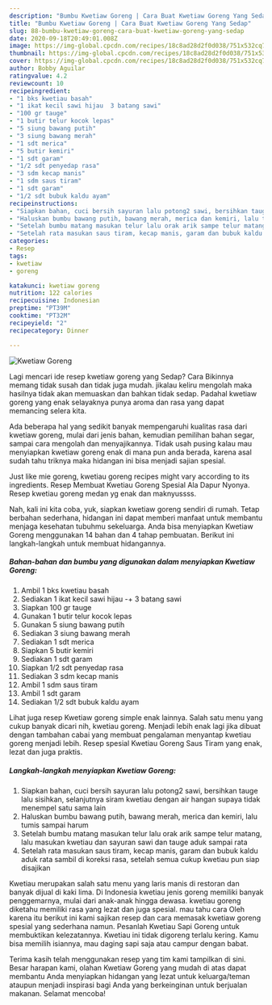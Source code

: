 ```yaml
---
description: "Bumbu Kwetiaw Goreng | Cara Buat Kwetiaw Goreng Yang Sedap"
title: "Bumbu Kwetiaw Goreng | Cara Buat Kwetiaw Goreng Yang Sedap"
slug: 88-bumbu-kwetiaw-goreng-cara-buat-kwetiaw-goreng-yang-sedap
date: 2020-09-18T20:49:01.008Z
image: https://img-global.cpcdn.com/recipes/18c8ad28d2f0d038/751x532cq70/kwetiaw-goreng-foto-resep-utama.jpg
thumbnail: https://img-global.cpcdn.com/recipes/18c8ad28d2f0d038/751x532cq70/kwetiaw-goreng-foto-resep-utama.jpg
cover: https://img-global.cpcdn.com/recipes/18c8ad28d2f0d038/751x532cq70/kwetiaw-goreng-foto-resep-utama.jpg
author: Bobby Aguilar
ratingvalue: 4.2
reviewcount: 10
recipeingredient:
- "1 bks kwetiau basah"
- "1 ikat kecil sawi hijau  3 batang sawi"
- "100 gr tauge"
- "1 butir telur kocok lepas"
- "5 siung bawang putih"
- "3 siung bawang merah"
- "1 sdt merica"
- "5 butir kemiri"
- "1 sdt garam"
- "1/2 sdt penyedap rasa"
- "3 sdm kecap manis"
- "1 sdm saus tiram"
- "1 sdt garam"
- "1/2 sdt bubuk kaldu ayam"
recipeinstructions:
- "Siapkan bahan, cuci bersih sayuran lalu potong2 sawi, bersihkan tauge lalu sisihkan, selanjutnya siram kwetiau dengan air hangan supaya tidak menempel satu sama lain"
- "Haluskan bumbu bawang putih, bawang merah, merica dan kemiri, lalu tumis sampai harum"
- "Setelah bumbu matang masukan telur lalu orak arik sampe telur matang, lalu masukan kwetiau dan sayuran sawi dan tauge aduk sampai rata"
- "Setelah rata masukan saus tiram, kecap manis, garam dan bubuk kaldu aduk rata sambil di koreksi rasa, setelah semua cukup kwetiau pun siap disajikan"
categories:
- Resep
tags:
- kwetiaw
- goreng

katakunci: kwetiaw goreng 
nutrition: 122 calories
recipecuisine: Indonesian
preptime: "PT39M"
cooktime: "PT32M"
recipeyield: "2"
recipecategory: Dinner

---
```



![Kwetiaw Goreng](https://img-global.cpcdn.com/recipes/18c8ad28d2f0d038/751x532cq70/kwetiaw-goreng-foto-resep-utama.jpg)

Lagi mencari ide resep kwetiaw goreng yang Sedap? Cara Bikinnya memang tidak susah dan tidak juga mudah. jikalau keliru mengolah maka hasilnya tidak akan memuaskan dan bahkan tidak sedap. Padahal kwetiaw goreng yang enak selayaknya punya aroma dan rasa yang dapat memancing selera kita.

Ada beberapa hal yang sedikit banyak mempengaruhi kualitas rasa dari kwetiaw goreng, mulai dari jenis bahan, kemudian pemilihan bahan segar, sampai cara mengolah dan menyajikannya. Tidak usah pusing kalau mau menyiapkan kwetiaw goreng enak di mana pun anda berada, karena asal sudah tahu triknya maka hidangan ini bisa menjadi sajian spesial.

Just like mie goreng, kwetiau goreng recipes might vary according to its ingredients. Resep Membuat Kwetiau Goreng Spesial Ala Dapur Nyonya. Resep kwetiau goreng medan yg enak dan maknyussss.


Nah, kali ini kita coba, yuk, siapkan kwetiaw goreng sendiri di rumah. Tetap berbahan sederhana, hidangan ini dapat memberi manfaat untuk membantu menjaga kesehatan tubuhmu sekeluarga. Anda bisa menyiapkan Kwetiaw Goreng menggunakan 14 bahan dan 4 tahap pembuatan. Berikut ini langkah-langkah untuk membuat hidangannya.

<!--inarticleads1-->

##### Bahan-bahan dan bumbu yang digunakan dalam menyiapkan Kwetiaw Goreng:

1. Ambil 1 bks kwetiau basah
1. Sediakan 1 ikat kecil sawi hijau -+ 3 batang sawi
1. Siapkan 100 gr tauge
1. Gunakan 1 butir telur kocok lepas
1. Gunakan 5 siung bawang putih
1. Sediakan 3 siung bawang merah
1. Sediakan 1 sdt merica
1. Siapkan 5 butir kemiri
1. Sediakan 1 sdt garam
1. Siapkan 1/2 sdt penyedap rasa
1. Sediakan 3 sdm kecap manis
1. Ambil 1 sdm saus tiram
1. Ambil 1 sdt garam
1. Sediakan 1/2 sdt bubuk kaldu ayam


Lihat juga resep Kwetiaw goreng simple enak lainnya. Salah satu menu yang cukup banyak dicari nih, kwetiau goreng. Menjadi lebih enak lagi jika dibuat dengan tambahan cabai yang membuat pengalaman menyantap kwetiau goreng menjadi lebih. Resep spesial Kwetiau Goreng Saus Tiram yang enak, lezat dan juga praktis. 

<!--inarticleads2-->

##### Langkah-langkah menyiapkan Kwetiaw Goreng:

1. Siapkan bahan, cuci bersih sayuran lalu potong2 sawi, bersihkan tauge lalu sisihkan, selanjutnya siram kwetiau dengan air hangan supaya tidak menempel satu sama lain
1. Haluskan bumbu bawang putih, bawang merah, merica dan kemiri, lalu tumis sampai harum
1. Setelah bumbu matang masukan telur lalu orak arik sampe telur matang, lalu masukan kwetiau dan sayuran sawi dan tauge aduk sampai rata
1. Setelah rata masukan saus tiram, kecap manis, garam dan bubuk kaldu aduk rata sambil di koreksi rasa, setelah semua cukup kwetiau pun siap disajikan


Kwetiau merupakan salah satu menu yang laris manis di restoran dan banyak dijual di kaki lima. Di Indonesia kwetiau jenis goreng memiliki banyak penggemarnya, mulai dari anak-anak hingga dewasa. kwetiau goreng diketahu memiliki rasa yang lezat dan juga spesial. mau tahu cara Oleh karena itu berikut ini kami sajikan resep dan cara memasak kwetiaw goreng spesial yang sederhana namun. Pesanlah Kwetiau Sapi Goreng untuk membuktikan kelezatannya. Kwetiau ini tidak digoreng terlalu kering. Kamu bisa memilih isiannya, mau daging sapi saja atau campur dengan babat. 

Terima kasih telah menggunakan resep yang tim kami tampilkan di sini. Besar harapan kami, olahan Kwetiaw Goreng yang mudah di atas dapat membantu Anda menyiapkan hidangan yang lezat untuk keluarga/teman ataupun menjadi inspirasi bagi Anda yang berkeinginan untuk berjualan makanan. Selamat mencoba!
